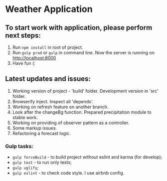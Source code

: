<h1>Weather Application</h1>

<h2>To start work with application, please perform next steps:</h2>
<ol>
  <li>Run <code>npm install</code> in root of project.</li>
  <li>Run <code>gulp prod</code> or <code>gulp</code> in command line. 
    Now the server is running on <a href="http://localhost:8000" title="server">http://localhost:8000</a></li>
  <li>Have fun (:</li>
</ol>

<h2>Latest updates and issues:</h2>
<ol>
  <li>Working version of project - 'build' folder. Development version in 'src' folder.</li>
  <li>Browserify inject. Inspect all 'depends'.</li>
  <li>Working on refresh feature on another branch.</li>
  <li>Look after the changeBg function. Prepared precipitation module to stable work.</li>
  <li>Working on providing of observer pattern as a controller.</li>
  <li>Some markup issues.</li>
  <li>Refactoring a forecast logic.</li>
</ol>

<h3>Gulp tasks:</h3>
<ul>
  <li><code>gulp forceBuild</code> - to build project without eslint and karma (for develop);</li>
  <li><code>gulp test</code> - to run only tests;</li>
  <li><code>gulp uglify</code>;</li>
  <li><code>gulp eslint</code> - to check code style. I use airbnb config.</li>
</ul>
